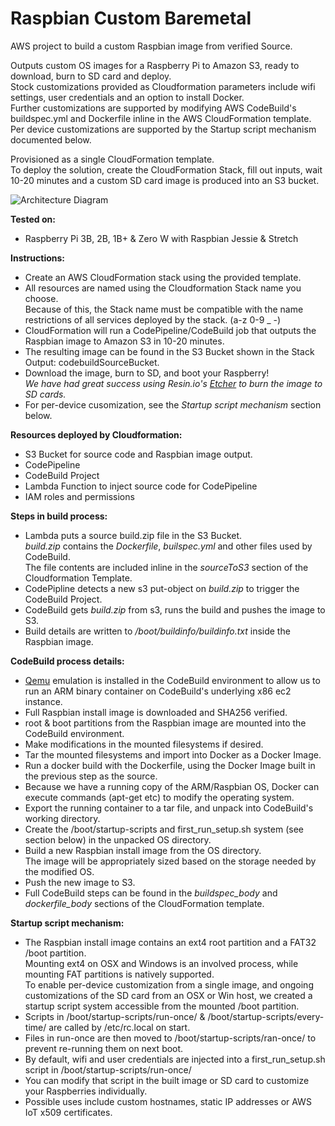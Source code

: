 # Raspbian Custom Baremetal
AWS project to build a custom Raspbian image from verified Source.  

Outputs custom OS images for a Raspberry Pi to Amazon S3, ready to download, burn to SD card and deploy.  
Stock customizations provided as Cloudformation parameters include wifi settings, user credentials and an option to install Docker.  
Further customizations are supported by modifying AWS CodeBuild's buildspec.yml and Dockerfile inline in the AWS CloudFormation template.  
Per device customizations are supported by the Startup script mechanism documented below.  

Provisioned as a single CloudFormation template.  
To deploy the solution, create the CloudFormation Stack, fill out inputs, wait 10-20 minutes and a custom SD card image is produced into an S3 bucket.  


![Architecture Diagram](./images/architecture_diagram.png)


__Tested on:__ 
* Raspberry Pi 3B, 2B, 1B+ & Zero W with Raspbian Jessie & Stretch

__Instructions:__  
* Create an AWS CloudFormation stack using the provided template.
* All resources are named using the Cloudformation Stack name you choose.  
Because of this, the Stack name must be compatible with the name restrictions of all services deployed by the stack.  (a-z 0-9 _ -)  
* CloudFormation will run a CodePipeline/CodeBuild job that outputs the Raspbian image to Amazon S3 in 10-20 minutes.  
* The resulting image can be found in the S3 Bucket shown in the Stack Output: codebuildSourceBucket.  
* Download the image, burn to SD, and boot your Raspberry!  
*We have had great success using Resin.io's [Etcher](https://etcher.io) to burn the image to SD cards.*  
* For per-device cusomization, see the *Startup script mechanism* section below.  

__Resources deployed by Cloudformation:__
* S3 Bucket for source code and Raspbian image output.
* CodePipeline
* CodeBuild Project
* Lambda Function to inject source code for CodePipeline
* IAM roles and permissions

__Steps in build process:__
* Lambda puts a source build.zip file in the S3 Bucket.  
*build.zip* contains the *Dockerfile*, *builspec.yml* and other files used by CodeBuild.  
The file contents are included inline in the *sourceToS3* section of the Cloudformation Template.   
* CodePipline detects a new s3 put-object on *build.zip* to trigger the CodeBuild Project.  
* CodeBuild gets *build.zip* from s3, runs the build and pushes the image to S3.  
* Build details are written to */boot/buildinfo/buildinfo.txt* inside the Raspbian image. 

__CodeBuild process details:__  
* [Qemu](https://www.qemu.org) emulation is installed in the CodeBuild environment to allow us to run an ARM binary container on CodeBuild's underlying x86 ec2 instance.  
* Full Raspbian install image is downloaded and SHA256 verified.  
* root & boot partitions from the Raspbian image are mounted into the CodeBuild environment.  
* Make modifications in the mounted filesystems if desired.
* Tar the mounted filesystems and import into Docker as a Docker Image.  
* Run a docker build with the Dockerfile, using the Docker Image built in the previous step as the source.  
* Because we have a running copy of the ARM/Raspbian OS, Docker can execute commands (apt-get etc) to modify the operating system.
* Export the running container to a tar file, and unpack into CodeBuild's working directory.  
* Create the /boot/startup-scripts and first_run_setup.sh system (see section below) in the unpacked OS directory.  
* Build a new Raspbian install image from the OS directory.  
The image will be appropriately sized based on the storage needed by the modified OS.  
* Push the new image to S3.  
* Full CodeBuild steps can be found in the *buildspec_body* and *dockerfile_body* sections of the CloudFormation template.  

__Startup script mechanism:__
* The Raspbian install image contains an ext4 root partition and a FAT32 /boot partition.  
Mounting ext4 on OSX and Windows is an involved process, while mounting FAT partitions is natively supported.  
To enable per-device customization from a single image, and ongoing customizations of the SD card from an OSX or Win host, we created a startup script system accessible from the mounted /boot partition.  
* Scripts in /boot/startup-scripts/run-once/ & /boot/startup-scripts/every-time/ are called by /etc/rc.local on start.  
* Files in run-once are then moved to /boot/startup-scripts/ran-once/ to prevent re-running them on next boot.  
* By default, wifi and user credentials are injected into a first_run_setup.sh script in /boot/startup-scripts/run-once/  
* You can modify that script in the built image or SD card to customize your Raspberries individually.  
* Possible uses include custom hostnames, static IP addresses or AWS IoT x509 certificates.  
 
